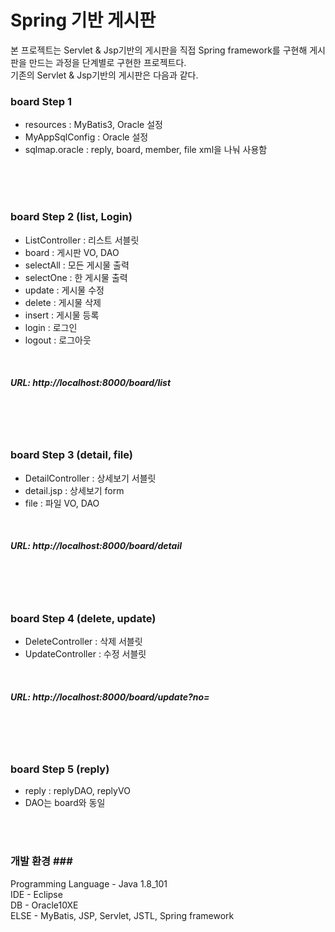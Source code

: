 # Spring 기반 게시판

본 프로젝트는 Servlet & Jsp기반의 게시판을 직접 Spring framework를 구현해 게시판을 만드는 과정을 단계별로 구현한 프로젝트다.<br>
기존의 Servlet & Jsp기반의 게시판은 다음과 같다.

<h3>board Step 1</h3>

<ul>
  <li>resources : MyBatis3, Oracle 설정</li>
  <li>MyAppSqlConfig : Oracle 설정</li>
  <li>sqlmap.oracle : reply, board, member, file xml을 나눠 사용함</li>
</ul>
<br>
<br>
<br>
<h3>board Step 2 (list, Login)</h3>
<ul>
  <li>ListController : 리스트 서블릿</li>
  <li>board : 게시판 VO, DAO</li>
  <li>selectAll : 모든 게시물 출력</li>
  <li>selectOne : 한 게시물 출력</li>
  <li>update : 게시물 수정</li>
  <li>delete : 게시물 삭제</li>
  <li>insert : 게시물 등록</li>
  <li>login : 로그인</li>
  <li>logout : 로그아웃</li>
</ul>
<br>
<h5>URL: http://localhost:8000/board/list</h5>
<br>
<br>
<br>
<h3>board Step 3 (detail, file)</h3>
<ul>
  <li>DetailController : 상세보기 서블릿</li>
  <li>detail.jsp : 상세보기 form</li>
  <li>file : 파일 VO, DAO</li>
</ul>
<br>
<h5>URL: http://localhost:8000/board/detail</h5>
<br>
<br>
<br>
<h3>board Step 4 (delete, update)</h3>
<ul>
  <li>DeleteController : 삭제 서블릿</li>
  <li>UpdateController : 수정 서블릿</li>
</ul>
<br>
<h5>URL: http://localhost:8000/board/update?no=</h5>
<br>
<br>
<br>
<h3>board Step 5 (reply)</h3>
<ul>
  <li>reply : replyDAO, replyVO</li>
  <li>DAO는 board와 동일</li>
</ul>
<br>
<br>

<h3>개발 환경 ###</h3>

Programming Language - Java 1.8_101<br>
IDE - Eclipse<br>
DB - Oracle10XE <br>
ELSE - MyBatis, JSP, Servlet, JSTL, Spring framework<br>
<br>
<br>
<br>
<br>
<br>
<br>

